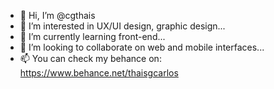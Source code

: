 - 👋 Hi, I’m @cgthais
- 👀 I’m interested in UX/UI design, graphic design...
- 🌱 I’m currently learning front-end...
- 💞️ I’m looking to collaborate on web and mobile interfaces...
- 📫 You can check my behance on: https://www.behance.net/thaisgcarlos

<!---
cgthaisportoflio/cgthaisportoflio is a ✨ special ✨ repository because its `README.md` (this file) appears on your GitHub profile.
You can click the Preview link to take a look at your changes.
--->
